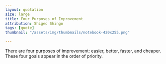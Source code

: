 ```yaml
---
layout: quotation
size: large
title: Four Purposes of Improvement
attribution: Shigeo Shingo
tags: [quote]
thumbnail: "/assets/img/thumbnails/notebook-420x255.png"

---
```


There are four purposes of improvement: easier, better, faster, and cheaper.
These four goals appear in the order of priority.
